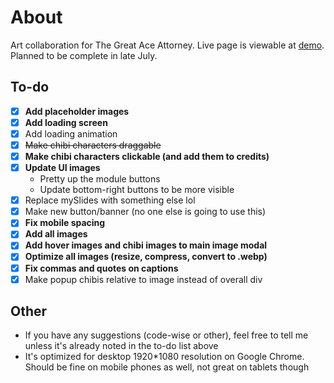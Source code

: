 # About
Art collaboration for The Great Ace Attorney. Live page is viewable at [demo](https://tgaa.milaza.art/demo). Planned to be complete in late July.

## To-do
- [x] **Add placeholder images**
- [x] **Add loading screen**
- [x] Add loading animation
- [x] ~~Make chibi characters draggable~~
- [x] **Make chibi characters clickable (and add them to credits)**
- [x] **Update UI images**
  - Pretty up the module buttons
  - Update bottom-right buttons to be more visible
- [x] Replace mySlides with something else lol
- [x] Make new button/banner (no one else is going to use this)
- [x] **Fix mobile spacing**
- [x] **Add all images**
- [x] **Add hover images and chibi images to main image modal**
- [x] **Optimize all images (resize, compress, convert to .webp)**
- [x] **Fix commas and quotes on captions**
- [x] Make popup chibis relative to image instead of overall div

## Other
* If you have any suggestions (code-wise or other), feel free to tell me unless it's already noted in the to-do list above
* It's optimized for desktop 1920*1080 resolution on Google Chrome. Should be fine on mobile phones as well, not great on tablets though
